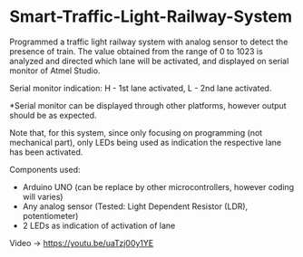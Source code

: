 # Smart-Traffic-Light-Railway-System
Programmed a traffic light railway system with analog sensor to detect the presence of train. The value obtained from the range of 0 to 1023 is analyzed and directed which lane will be activated, and displayed on serial monitor of Atmel Studio.

Serial monitor indication:
H - 1st lane activated,
L - 2nd lane activated.

*Serial monitor can be displayed through other platforms, however output should be as expected.

Note that, for this system, since only focusing on programming (not mechanical part), only LEDs being used as indication the respective lane has been activated.

Components used:
- Arduino UNO (can be replace by other microcontrollers, however coding will varies)
- Any analog sensor (Tested: Light Dependent Resistor (LDR), potentiometer)
- 2 LEDs as indication of activation of lane

Video -> https://youtu.be/uaTzj00y1YE 
